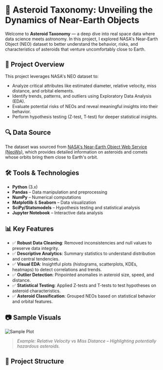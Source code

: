 # 🚀 Asteroid Taxonomy: Unveiling the Dynamics of Near-Earth Objects

Welcome to **Asteroid Taxonomy** — a deep dive into real space data where data science meets astronomy. In this project, I explored NASA's Near-Earth Object (NEO) dataset to better understand the behavior, risks, and characteristics of asteroids that venture uncomfortably close to Earth.

## 🌌 Project Overview

This project leverages NASA's NEO dataset to:
- Analyze critical attributes like estimated diameter, relative velocity, miss distance, and orbital elements.
- Identify trends, patterns, and outliers using Exploratory Data Analysis (EDA).
- Evaluate potential risks of NEOs and reveal meaningful insights into their behavior.
- Perform hypothesis testing (Z-test, T-test) for deeper statistical insights.

## 🔍 Data Source

The dataset was sourced from [NASA's Near-Earth Object Web Service (NeoWs)](https://api.nasa.gov/), which provides detailed information on asteroids and comets whose orbits bring them close to Earth's orbit.

## 🛠️ Tools & Technologies

- **Python** (3.x)
- **Pandas** – Data manipulation and preprocessing
- **NumPy** – Numerical computations
- **Matplotlib** & **Seaborn** – Data visualization
- **SciPy/Statsmodels** – Hypothesis testing and statistical analysis
- **Jupyter Notebook** – Interactive data analysis

## 📊 Key Features

- ✅ **Robust Data Cleaning**: Removed inconsistencies and null values to preserve data integrity.
- ✅ **Descriptive Analytics**: Summary statistics to understand distribution and central tendencies.
- ✅ **Visual EDA**: Insightful plots (histograms, scatterplots, KDEs, heatmaps) to detect correlations and trends.
- ✅ **Outlier Detection**: Pinpointed anomalies in asteroid size, speed, and distance.
- ✅ **Statistical Testing**: Applied Z-tests and T-tests to test hypotheses on asteroid characteristics.
- ✅ **Asteroid Classification**: Grouped NEOs based on statistical behavior and orbital features.

## 📷 Sample Visuals

![Sample Plot](images/sample_plot.png)

> *Example: Relative Velocity vs Miss Distance – Highlighting potentially hazardous asteroids.*

## 📁 Project Structure

